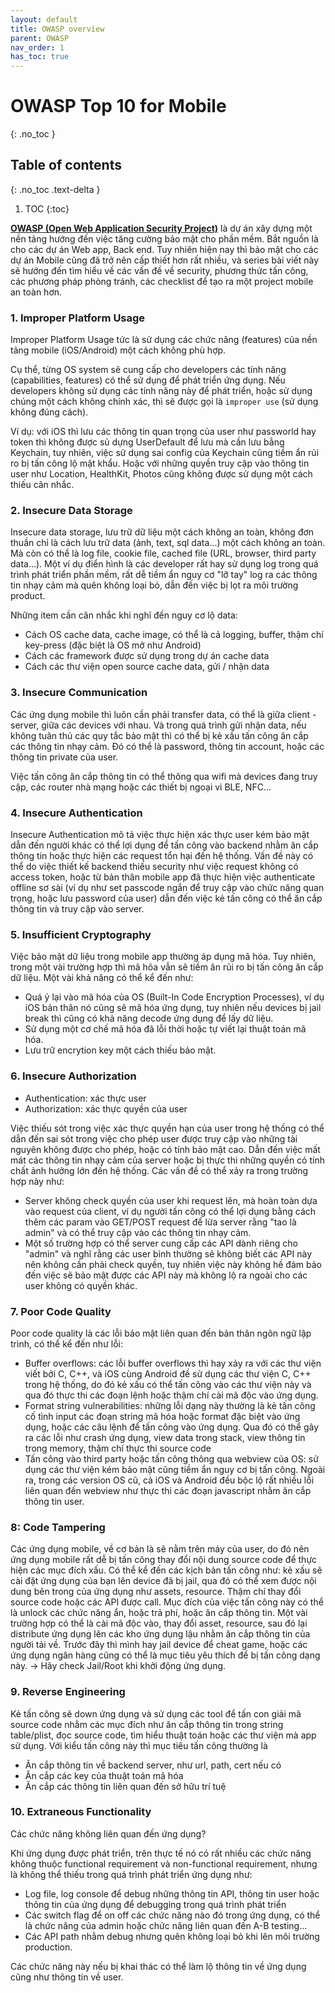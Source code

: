 ```yaml
---
layout: default
title: OWASP overview
parent: OWASP
nav_order: 1
has_toc: true
---
```


# OWASP Top 10 for Mobile  
{: .no_toc }

## Table of contents  
{: .no_toc .text-delta }

1. TOC
{:toc}

[**OWASP (Open Web Application Security Project)**](https://owasp.org/) là dự án xây dựng một nền tảng hướng đến việc tăng cường bảo mật cho phần mềm. Bắt nguồn là cho các dự án Web app, Back end. Tuy nhiên hiện nay thì bảo mật cho các dự án Mobile cũng đã trở nên cấp thiết hơn rất nhiều, và series bài viết này sẽ hướng đến tìm hiểu về các vấn đề về security, phương thức tấn công, các phương pháp phòng tránh, các checklist để tạo ra một project mobile an toàn hơn.

### 1. Improper Platform Usage

Improper Platform Usage tức là sử dụng các chức năng (features) của nền tảng mobile (iOS/Android) một cách không phù hợp.

Cụ thể, từng OS system sẽ cung cấp cho developers các tính năng (capabilities, features) có thể sử dụng để phát triển ứng dụng. Nếu developers không sử dụng các tính năng này để phát triển, hoặc sử dụng chúng một cách không chính xác, thì sẽ được gọi là `improper use` (sử dụng không đúng cách).

Ví dụ: với iOS thì lưu các thông tin quan trọng của user như passworld hay token thì không được sủ dựng UserDefault để lưu mà cần lưu bằng Keychain, tuy nhiên, việc sử dụng sai config của Keychain cũng tiềm ẩn rủi ro bị tấn công lộ mật khẩu. Hoặc với những quyền truy cập vào thông tin user như Location, HealthKit, Photos cũng không được sử dụng một cách thiếu cân nhắc.

### 2. Insecure Data Storage

Insecure data storage, lưu trữ dữ liệu một cách không an toàn, không đơn thuần chỉ là cách lưu trữ data (ảnh, text, sql data...) một cách không an toàn. Mà còn có thể là log file, cookie file, cached file (URL, browser, third party data...). Một ví dụ điển hình là các developer rất hay sử dụng log trong quá trình phát triển phần mềm, rất dễ tiềm ẩn nguy cơ "lỡ tay" log ra các thông tin nhạy cảm mà quên không loại bỏ, dẫn đến việc bị lọt ra môi trường product.

Những item cần cân nhắc khi nghĩ đến nguy cơ lộ data:

- Cách OS cache data, cache image, có thể là cả logging, buffer, thậm chí key-press (đặc biệt là OS mở như Android)
- Cách các framework được sử dụng trong dự án cache data
- Cách các thư viện open source cache data, gửi / nhận data

### 3. Insecure Communication

Các ứng dụng mobile thì luôn cần phải transfer data, có thể là giữa client - server, giữa các devices với nhau. Và trong quá trình gửi nhận data, nếu không tuân thủ các quy tắc bảo mật thì có thể bị kẻ xấu tấn công ăn cắp các thông tin nhạy cảm. Đó có thể là password, thông tin account, hoặc các thông tin private của user.

Việc tấn công ăn cắp thông tin có thể thông qua wifi mà devices đang truy cập, các router nhà mạng hoặc các thiết bị ngoại vi BLE, NFC...

### 4. Insecure Authentication

Insecure Authentication mô tả việc thực hiện xác thực user kém bảo mật dẫn đến người khác có thể lợi dụng để tấn công vào backend nhằm ăn cắp thông tin hoặc thực hiện các request tổn hại đến hệ thống.
Vấn đề này có thể do việc thiết kế backend thiếu security như việc request không có access token, hoặc từ bản thân mobile app đã thực hiện việc authenticate offline sơ sài (ví dụ như set passcode ngắn để truy cập vào chức năng quan trọng, hoặc lưu password của user) dẫn đến việc kẻ tấn công có thể ăn cắp thông tin và truy cập vào server.

### 5. Insufficient Cryptography

Việc bảo mật dữ liệu trong mobile app thường áp dụng mã hóa. Tuy nhiên, trong một vài trường hợp thì mã hõa vẫn sẽ tiềm ân rủi ro bị tấn công ăn cắp dữ liệu. Một vài khả năng có thể kể đến như:

- Quá ỷ lại vào mã hóa của OS (Built-In Code Encryption Processes), ví dụ iOS bản thân nó cũng sẽ mã hóa ứng dụng, tuy nhiên nếu devices bị jail break thì cũng có khả năng decode ứng dụng để lấy dữ liệu.
- Sử dụng một cơ chế mã hóa đã lỗi thời hoặc tự viết lại thuật toán mã hóa.
- Lưu trữ encrytion key một cách thiếu bảo mật.

### 6. Insecure Authorization

- Authentication: xác thực user
- Authorization: xác thực quyền của user

Việc thiếu sót trong việc xác thực quyền hạn của user trong hệ thống có thể dẫn đến sai sót trong việc cho phép user được truy cập vào những tài nguyên không được cho phép, hoặc có tính bảo mật cao. Dẫn đến việc mất mát các thông tin nhạy cảm của server hoặc bị thực thi những quyền có tính chất ảnh hưởng lớn đến hệ thống.
Các vấn đề có thể xảy ra trong trường hợp này như:

- Server không check quyền của user khi request lên, mà hoàn toàn dựa vào request của client, ví dụ người tấn công có thể lợi dụng bằng cách thêm các param vào GET/POST request để lừa server rằng "tao là admin" và có thể truy cập vào các thông tin nhạy cảm.
- Một số trường hợp có thể server cung cấp các API dành riêng cho "admin" và nghĩ rằng các user bình thường sẽ không biết các API này nên không cần phải check quyền, tuy nhiên việc này không hề đảm bảo đến việc sẽ bảo mật được các API này mà không lộ ra ngoài cho các user không có quyền khác.

### 7. Poor Code Quality

Poor code quality là các lỗi bảo mật liên quan đến bản thân ngôn ngữ lập trình, có thể kể đến như lỗi:

- Buffer overflows: các lỗi buffer overflows thì hay xảy ra với các thư viện viết bởi C, C++, và iOS cùng Android đề sử dụng các thư viện C, C++ trong hệ thống, do đó kẻ xấu có thể tấn công vào các thư viện này và qua đó thực thi các đoạn lệnh hoặc thậm chí cài mã độc vào ứng dụng.
- Format string vulnerabilities: những lỗi dạng này thường là kẻ tấn công cố tình input các đoạn string mã hóa hoặc format đặc biệt vào ứng dụng, hoặc các câu lệnh để tấn công vào ứng dụng. Qua đó có thể gây ra các lỗi như crash ứng dụng, view data trong stack, view thông tin trong memory, thậm chí thực thi source code
- Tấn công vào third party hoặc tấn công thông qua webview của OS: sử dụng các thư viện kém bảo mật cũng tiềm ẩn nguy cơ bị tấn công. Ngoài ra, trong các version OS cũ, cả iOS và Android đều bộc lộ rất nhiều lỗi liên quan đến webview như thực thi các đoạn javascript nhằm ăn cắp thông tin user.

### 8: Code Tampering

Các ứng dụng mobile, về cơ bản là sẽ nằm trên máy của user, do đó nên ứng dụng mobile rất dễ bị tấn công thay đổi nội dung source code để thực hiện các mục đích xấu.
Có thể kể đến các kịch bản tấn công như: kẻ xấu sẽ cài đặt ứng dụng của bạn lên device đã bị jail, qua đó có thể xem được nội dung bên trong của ứng dụng như assets, resource. Thậm chí thay đổi source code hoặc các API được call.
Mục đích của việc tấn công này có thể là unlock các chức năng ẩn, hoặc trả phí, hoặc ăn cắp thông tin.
Một vài trường hợp có thể là cài mã độc vào, thay đổi asset, resource, sau đó lại distribute ứng dụng lên các kho ứng dụng lậu nhằm ăn cắp thông tin của người tải về.
Trước đây thì mình hay jail device để cheat game, hoặc các ứng dụng ngân hàng cũng có thể là mục tiêu yêu thích để bị tấn công dạng này.
-> Hãy check Jail/Root khi khởi động ứng dụng.

### 9. Reverse Engineering

Kẻ tấn công sẽ down ứng dụng và sử dụng các tool để tấn con giải mã source code nhằm các mục đích như ăn cắp thông tin trong string table/plist, đọc source code, tìm hiểu thuật toán hoặc các thư viện mà app sử dụng.
Với kiểu tấn công này thì mục tiêu tấn công thường là

- Ăn cắp thông tin về backend server, như url, path, cert nếu có
- Ăn cắp các key của thuật toán mã hóa
- Ăn cắp các thông tin liên quan đến sở hữu trí tuệ

### 10. Extraneous Functionality

Các chức năng không liên quan đến ứng dụng?

Khi ứng dụng được phát triển, trên thực tế nó có rất nhiều các chức năng không thuộc functional requirement và non-functional requirement, nhưng là không thể thiếu trong quá trình phát triển ứng dụng như:

- Log file, log console để debug những thông tin API, thông tin user hoặc thông tin của ứng dụng để debugging trong quá trình phát triển
- Các switch flag để on off các chức năng nào đó trong ứng dụng, có thể là chức năng của admin hoặc chức năng liên quan đến A-B testing...
- Các API path nhằm debug nhưng quên không loại bỏ khi lên môi trường production.

Các chức năng này nếu bị khai thác có thể làm lộ thông tin về ứng dụng cũng như thông tin về user.
